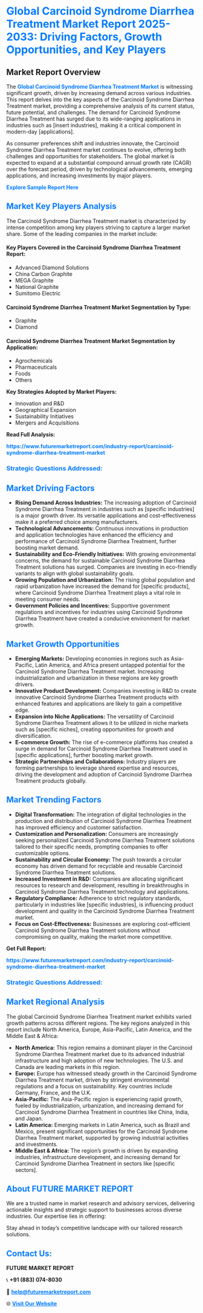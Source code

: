 <h1 style="color: #007BFF;">Global Carcinoid Syndrome Diarrhea Treatment Market Report 2025-2033: Driving Factors, Growth Opportunities, and Key Players</h1>

<section id="overview">
<h2>Market Report Overview</h2>
<p>The <a href="https://www.futuremarketreport.com/industry-report/carcinoid-syndrome-diarrhea-treatment-market" style="color: #007BFF; text-decoration: none;"><strong>Global Carcinoid Syndrome Diarrhea Treatment Market</strong></a> is witnessing significant growth, driven by increasing demand across various industries. This report delves into the key aspects of the Carcinoid Syndrome Diarrhea Treatment market, providing a comprehensive analysis of its current status, future potential, and challenges. The demand for Carcinoid Syndrome Diarrhea Treatment has surged due to its wide-ranging applications in industries such as [insert industries], making it a critical component in modern-day [applications].</p>
<p>As consumer preferences shift and industries innovate, the Carcinoid Syndrome Diarrhea Treatment market continues to evolve, offering both challenges and opportunities for stakeholders. The global market is expected to expand at a substantial compound annual growth rate (CAGR) over the forecast period, driven by technological advancements, emerging applications, and increasing investments by major players.</p>
</section>

<section id="overview">
<p><a href="https://www.futuremarketreport.com/request-sample/reportId=34082" style="color: #007BFF; text-decoration: none;"><strong>Explore Sample Report Here</strong></a></p>
</section>

<section id="key-players">
<h2 style="color: #007BFF;">Market Key Players Analysis</h2>
<p>The Carcinoid Syndrome Diarrhea Treatment market is characterized by intense competition among key players striving to capture a larger market share. Some of the leading companies in the market include:</p>
<h4>Key Players Covered in the Carcinoid Syndrome Diarrhea Treatment Report:</h4>
<ul><li>Advanced Diamond Solutions</li><li>China Carbon Graphite</li><li>MEGA Graphite</li><li>National Graphite</li><li>Sumitomo Electric</li></ul>
<h4>Carcinoid Syndrome Diarrhea Treatment Market Segmentation by Type:</h4>
<ul><li>Graphite</li><li>Diamond</li></ul>

<h4>Carcinoid Syndrome Diarrhea Treatment Market Segmentation by Application:</h4>
<ul><li>Agrochemicals</li><li>Pharmaceuticals</li><li>Foods</li><li>Others</li></ul>
<p><strong>Key Strategies Adopted by Market Players:</strong></p>
<ul>
<li>Innovation and R&D</li>
<li>Geographical Expansion</li>
<li>Sustainability Initiatives</li>
<li>Mergers and Acquisitions</li>
</ul>
</section>

<section>
<p><strong>Read Full Analysis: </strong></p><a href="https://www.futuremarketreport.com/industry-report/carcinoid-syndrome-diarrhea-treatment-market" style="color: #007BFF; text-decoration: none;"><strong>https://www.futuremarketreport.com/industry-report/carcinoid-syndrome-diarrhea-treatment-market</strong></a>
<h3 style="color: #007BFF;">Strategic Questions Addressed:</h3>
</section>

<section id="driving-factors">
<h2 style="color: #007BFF;">Market Driving Factors</h2>
<ul>
<li><strong>Rising Demand Across Industries:</strong> The increasing adoption of Carcinoid Syndrome Diarrhea Treatment in industries such as [specific industries] is a major growth driver. Its versatile applications and cost-effectiveness make it a preferred choice among manufacturers.</li>
<li><strong>Technological Advancements:</strong> Continuous innovations in production and application technologies have enhanced the efficiency and performance of Carcinoid Syndrome Diarrhea Treatment, further boosting market demand.</li>
<li><strong>Sustainability and Eco-Friendly Initiatives:</strong> With growing environmental concerns, the demand for sustainable Carcinoid Syndrome Diarrhea Treatment solutions has surged. Companies are investing in eco-friendly variants to align with global sustainability goals.</li>
<li><strong>Growing Population and Urbanization:</strong> The rising global population and rapid urbanization have increased the demand for [specific products], where Carcinoid Syndrome Diarrhea Treatment plays a vital role in meeting consumer needs.</li>
<li><strong>Government Policies and Incentives:</strong> Supportive government regulations and incentives for industries using Carcinoid Syndrome Diarrhea Treatment have created a conducive environment for market growth.</li>
</ul>
</section>

<section id="growth-opportunities">
<h2 style="color: #007BFF;">Market Growth Opportunities</h2>
<ul>
<li><strong>Emerging Markets:</strong> Developing economies in regions such as Asia-Pacific, Latin America, and Africa present untapped potential for the Carcinoid Syndrome Diarrhea Treatment market. Increasing industrialization and urbanization in these regions are key growth drivers.</li>
<li><strong>Innovative Product Development:</strong> Companies investing in R&D to create innovative Carcinoid Syndrome Diarrhea Treatment products with enhanced features and applications are likely to gain a competitive edge.</li>
<li><strong>Expansion into Niche Applications:</strong> The versatility of Carcinoid Syndrome Diarrhea Treatment allows it to be utilized in niche markets such as [specific niches], creating opportunities for growth and diversification.</li>
<li><strong>E-commerce Growth:</strong> The rise of e-commerce platforms has created a surge in demand for Carcinoid Syndrome Diarrhea Treatment used in [specific applications], further boosting market growth.</li>
<li><strong>Strategic Partnerships and Collaborations:</strong> Industry players are forming partnerships to leverage shared expertise and resources, driving the development and adoption of Carcinoid Syndrome Diarrhea Treatment products globally.</li>
</ul>
</section>

<section id="trending-factors">
<h2 style="color: #007BFF;">Market Trending Factors</h2>
<ul>
<li><strong>Digital Transformation:</strong> The integration of digital technologies in the production and distribution of Carcinoid Syndrome Diarrhea Treatment has improved efficiency and customer satisfaction.</li>
<li><strong>Customization and Personalization:</strong> Consumers are increasingly seeking personalized Carcinoid Syndrome Diarrhea Treatment solutions tailored to their specific needs, prompting companies to offer customizable options.</li>
<li><strong>Sustainability and Circular Economy:</strong> The push towards a circular economy has driven demand for recyclable and reusable Carcinoid Syndrome Diarrhea Treatment solutions.</li>
<li><strong>Increased Investment in R&D:</strong> Companies are allocating significant resources to research and development, resulting in breakthroughs in Carcinoid Syndrome Diarrhea Treatment technology and applications.</li>
<li><strong>Regulatory Compliance:</strong> Adherence to strict regulatory standards, particularly in industries like [specific industries], is influencing product development and quality in the Carcinoid Syndrome Diarrhea Treatment market.</li>
<li><strong>Focus on Cost-Effectiveness:</strong> Businesses are exploring cost-efficient Carcinoid Syndrome Diarrhea Treatment solutions without compromising on quality, making the market more competitive.</li>
</ul>
</section>

<section>
<p><strong>Get Full Report: </strong></p><a href="https://www.futuremarketreport.com/industry-report/carcinoid-syndrome-diarrhea-treatment-market" style="color: #007BFF; text-decoration: none;"><strong>https://www.futuremarketreport.com/industry-report/carcinoid-syndrome-diarrhea-treatment-market</strong></a>
<h3 style="color: #007BFF;">Strategic Questions Addressed:</h3>
</section>


<section id="regional-analysis">
<h2 style="color: #007BFF;">Market Regional Analysis</h2>
<p>The global Carcinoid Syndrome Diarrhea Treatment market exhibits varied growth patterns across different regions. The key regions analyzed in this report include North America, Europe, Asia-Pacific, Latin America, and the Middle East & Africa:</p>
<ul>
<li><strong>North America:</strong> This region remains a dominant player in the Carcinoid Syndrome Diarrhea Treatment market due to its advanced industrial infrastructure and high adoption of new technologies. The U.S. and Canada are leading markets in this region.</li>
<li><strong>Europe:</strong> Europe has witnessed steady growth in the Carcinoid Syndrome Diarrhea Treatment market, driven by stringent environmental regulations and a focus on sustainability. Key countries include Germany, France, and the U.K.</li>
<li><strong>Asia-Pacific:</strong> The Asia-Pacific region is experiencing rapid growth, fueled by industrialization, urbanization, and increasing demand for Carcinoid Syndrome Diarrhea Treatment in countries like China, India, and Japan.</li>
<li><strong>Latin America:</strong> Emerging markets in Latin America, such as Brazil and Mexico, present significant opportunities for the Carcinoid Syndrome Diarrhea Treatment market, supported by growing industrial activities and investments.</li>
<li><strong>Middle East & Africa:</strong> The region’s growth is driven by expanding industries, infrastructure development, and increasing demand for Carcinoid Syndrome Diarrhea Treatment in sectors like [specific sectors].</li>
</ul>
</section>

<footer>
<h2 style="color: #007BFF;">About FUTURE MARKET REPORT</h2>
<p>We are a trusted name in market research and advisory services, delivering actionable insights and strategic support to businesses across diverse industries. Our expertise lies in offering:</p>

<p>Stay ahead in today’s competitive landscape with our tailored research solutions.</p>

<h2 style="color: #007BFF;">Contact Us:</h2>
<p><strong>FUTURE MARKET REPORT</strong></p>
<p>📞 <strong>+91 (883) 074-8030</strong></p>
<p>📧 <strong><a href="mailto:help@futuremarketreport.com" style="color: #007BFF;">help@futuremarketreport.com</a></strong></p>
<p>🌐 <strong><a href="https://www.futuremarketreport.com/" style="color: #007BFF;">Visit Our Website</a></strong></p>
</footer>